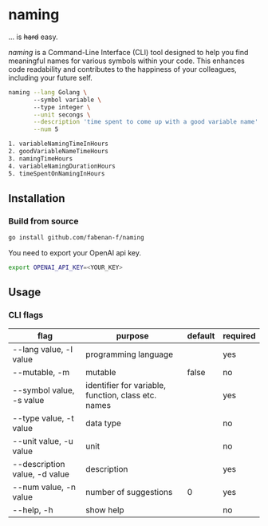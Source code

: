 # naming

... is ~~hard~~ easy. 

_naming_ is a Command-Line Interface (CLI) tool designed to help you find meaningful names for various symbols within your code. This enhances code readability and contributes to the happiness of your colleagues, including your future self.

```sh
naming --lang Golang \      
       --symbol variable \ 
       --type integer \
       --unit secongs \
       --description 'time spent to come up with a good variable name' \
       --num 5

1. variableNamingTimeInHours
2. goodVariableNameTimeHours
3. namingTimeHours
4. variableNamingDurationHours
5. timeSpentOnNamingInHours
```

## Installation

### Build from source

```sh
go install github.com/fabenan-f/naming
```
You need to export your OpenAI api key.

```sh
export OPENAI_API_KEY=<YOUR_KEY>
```

## Usage

### CLI flags

flag                          |purpose                                              |default    |required
------------------------------|-----------------------------------------------------|-----------|-----------
--lang value, -l value        |programming language                                 |           |yes
--mutable, -m                 |mutable                                              |false      |no
--symbol value, -s value      |identifier for variable, function, class etc. names  |           |yes
--type value, -t value        |data type                                            |           |no
--unit value, -u value        |unit                                                 |           |no
--description value, -d value |description                                          |           |yes
--num value, -n value         |number of suggestions                                |0          |yes
--help, -h                    |show help                                            |           |no

